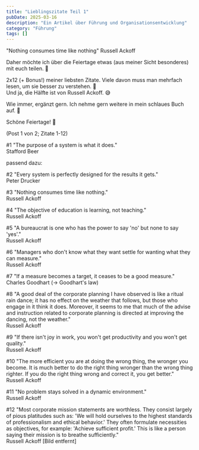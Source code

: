 ```yaml
---
title: "Lieblingszitate Teil 1"
pubDate: 2025-03-16
description: "Ein Artikel über Führung und Organisationsentwicklung"
category: "Führung"
tags: []
---
```

"Nothing consumes time like nothing" Russell Ackoff  
  
Daher möchte ich über die Feiertage etwas (aus meiner Sicht besonderes) mit euch teilen. 🎁  
  
2x12 (+ Bonus!) meiner liebsten Zitate. Viele davon muss man mehrfach lesen, um sie besser zu verstehen. 🧠  
Und ja, die Hälfte ist von Russell Ackoff. 😅  
  
Wie immer, ergänzt gern. Ich nehme gern weitere in mein schlaues Buch auf. 📖  
  
Schöne Feiertage! 🎄  
  
(Post 1 von 2; Zitate 1-12)  
  
  
#1 "The purpose of a system is what it does."  
Stafford Beer  
  
passend dazu:  
  
#2 "Every system is perfectly designed for the results it gets."  
Peter Drucker  
  
#3 "Nothing consumes time like nothing."  
Russell Ackoff  
  
#4 "The objective of education is learning, not teaching."  
Russell Ackoff  
  
#5 "A bureaucrat is one who has the power to say 'no' but none to say 'yes'."  
Russell Ackoff  
  
#6 "Managers who don't know what they want settle for wanting what they can measure."  
Russell Ackoff  
  
#7 "If a measure becomes a target, it ceases to be a good measure."  
Charles Goodhart (-> Goodhart's law)  
  
#8 "A good deal of the corporate planning I have observed is like a ritual rain dance; it has no effect on the weather that follows, but those who engage in it think it does. Moreover, it seems to me that much of the advise and instruction related to corporate planning is directed at improving the dancing, not the weather."  
Russell Ackoff  
  
#9 "If there isn't joy in work, you won't get productivity and you won't get quality."  
Russell Ackoff  
  
#10 "The more efficient you are at doing the wrong thing, the wronger you become. It is much better to do the right thing wronger than the wrong thing righter. If you do the right thing wrong and correct it, you get better."  
Russell Ackoff  
  
#11 "No problem stays solved in a dynamic environment."  
Russell Ackoff  
  
#12 "Most corporate mission statements are worthless. They consist largely of pious platitudes such as: 'We will hold ourselves to the highest standards of professionalism and ethical behavior.' They often formulate necessities as objectives, for example: 'Achieve sufficient profit.' This is like a person saying their mission is to breathe sufficiently."  
Russell Ackoff
[Bild entfernt]
